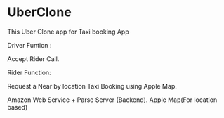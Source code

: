 # UberClone
This Uber Clone app for Taxi booking App

Driver Funtion : 

Accept Rider Call.

Rider Function:
 
Request a Near by location Taxi Booking using Apple Map.

Amazon Web Service + Parse Server (Backend).
Apple Map(For location based)
